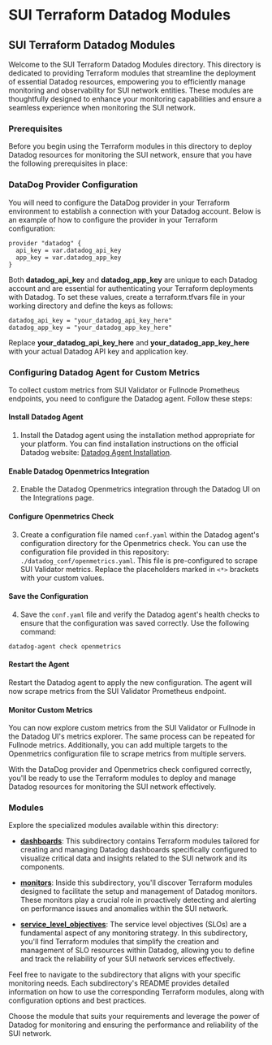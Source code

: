 # SUI Terraform Datadog Modules

## SUI Terraform Datadog Modules

Welcome to the SUI Terraform Datadog Modules directory. This directory is dedicated to providing Terraform modules that streamline the deployment of essential Datadog resources, empowering you to efficiently manage monitoring and observability for SUI network entities. These modules are thoughtfully designed to enhance your monitoring capabilities and ensure a seamless experience when monitoring the SUI network.

### Prerequisites

Before you begin using the Terraform modules in this directory to deploy Datadog resources for monitoring the SUI network, ensure that you have the following prerequisites in place:

### DataDog Provider Configuration

You will need to configure the DataDog provider in your Terraform environment to establish a connection with your Datadog account. Below is an example of how to configure the provider in your Terraform configuration:

```hcl
provider "datadog" {
  api_key = var.datadog_api_key
  app_key = var.datadog_app_key
}
```

Both **datadog_api_key** and **datadog_app_key** are unique to each Datadog account and are essential for authenticating your Terraform deployments with Datadog. To set these values, create a terraform.tfvars file in your working directory and define the keys as follows:

```hcl
datadog_api_key = "your_datadog_api_key_here"
datadog_app_key = "your_datadog_app_key_here"
```

Replace **your_datadog_api_key_here** and **your_datadog_app_key_here** with your actual Datadog API key and application key.

### Configuring Datadog Agent for Custom Metrics

To collect custom metrics from SUI Validator or Fullnode Prometheus endpoints, you need to configure the Datadog agent. Follow these steps:

#### Install Datadog Agent
1. Install the Datadog agent using the installation method appropriate for your platform. You can find installation instructions on the official Datadog website: [Datadog Agent Installation](https://docs.datadoghq.com/agent/?tab=Linux).

#### Enable Datadog Openmetrics Integration
2. Enable the Datadog Openmetrics integration through the Datadog UI on the Integrations page.

#### Configure Openmetrics Check
3. Create a configuration file named `conf.yaml` within the Datadog agent's configuration directory for the Openmetrics check. You can use the configuration file provided in this repository: `./datadog_conf/openmetrics.yaml`. This file is pre-configured to scrape SUI Validator metrics. Replace the placeholders marked in `<*>` brackets with your custom values.

#### Save the Configuration
4. Save the `conf.yaml` file and verify the Datadog agent's health checks to ensure that the configuration was saved correctly. Use the following command:

```shell
datadog-agent check openmetrics
```

#### Restart the Agent

Restart the Datadog agent to apply the new configuration. The agent will now scrape metrics from the SUI Validator Prometheus endpoint.

#### Monitor Custom Metrics

You can now explore custom metrics from the SUI Validator or Fullnode in the Datadog UI's metrics explorer. The same process can be repeated for Fullnode metrics. Additionally, you can add multiple targets to the Openmetrics configuration file to scrape metrics from multiple servers.

With the DataDog provider and Openmetrics check configured correctly, you'll be ready to use the Terraform modules to deploy and manage Datadog resources for monitoring the SUI network effectively.

### Modules

Explore the specialized modules available within this directory:

- [**dashboards**](./dashboards/): This subdirectory contains Terraform modules tailored for creating and managing Datadog dashboards specifically configured to visualize critical data and insights related to the SUI network and its components.

- [**monitors**](./monitors/): Inside this subdirectory, you'll discover Terraform modules designed to facilitate the setup and management of Datadog monitors. These monitors play a crucial role in proactively detecting and alerting on performance issues and anomalies within the SUI network.

- [**service_level_objectives**](./service_level_objectives/): The service level objectives (SLOs) are a fundamental aspect of any monitoring strategy. In this subdirectory, you'll find Terraform modules that simplify the creation and management of SLO resources within Datadog, allowing you to define and track the reliability of your SUI network services effectively.

Feel free to navigate to the subdirectory that aligns with your specific monitoring needs. Each subdirectory's README provides detailed information on how to use the corresponding Terraform modules, along with configuration options and best practices.

Choose the module that suits your requirements and leverage the power of Datadog for monitoring and ensuring the performance and reliability of the SUI network.